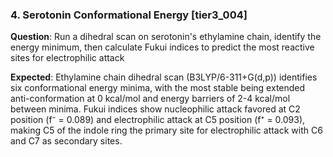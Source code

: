### 4. Serotonin Conformational Energy [tier3_004]

**Question**: Run a dihedral scan on serotonin's ethylamine chain, identify the energy minimum, then calculate Fukui indices to predict the most reactive sites for electrophilic attack

**Expected**: Ethylamine chain dihedral scan (B3LYP/6-311+G(d,p)) identifies six conformational energy minima, with the most stable being extended anti-conformation at 0 kcal/mol and energy barriers of 2-4 kcal/mol between minima. Fukui indices show nucleophilic attack favored at C2 position (f⁻ = 0.089) and electrophilic attack at C5 position (f⁺ = 0.093), making C5 of the indole ring the primary site for electrophilic attack with C6 and C7 as secondary sites.